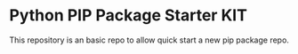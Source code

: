 # Python PIP Package Starter KIT
This repository is an basic repo to allow quick start a new pip package repo.